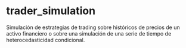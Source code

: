 # trader_simulation
Simulación de estrategias de trading sobre históricos de precios de un activo financiero o sobre una simulación de una serie de tiempo de heterocedasticidad condicional.
